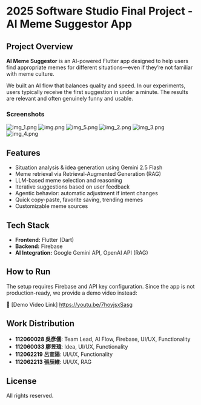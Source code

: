 # 2025 Software Studio Final Project - AI Meme Suggestor App

## Project Overview
**AI Meme Suggestor** is an AI-powered Flutter app designed to help users find appropriate memes for different situations—even if they’re not familiar with meme culture.

We built an AI flow that balances quality and speed. In our experiments, users typically receive the first suggestion in under a minute. The results are relevant and often genuinely funny and usable.

### Screenshots
![img_1.png](img_1.png)
![img.png](img.png)
![img_5.png](img_5.png)
![img_2.png](img_2.png)
![img_3.png](img_3.png)
![img_4.png](img_4.png)
## Features
- Situation analysis & idea generation using Gemini 2.5 Flash
- Meme retrieval via Retrieval-Augmented Generation (RAG)
- LLM-based meme selection and reasoning
- Iterative suggestions based on user feedback
- Agentic behavior: automatic adjustment if intent changes
- Quick copy-paste, favorite saving, trending memes
- Customizable meme sources

## Tech Stack
- **Frontend:** Flutter (Dart)
- **Backend:** Firebase
- **AI Integration:** Google Gemini API, OpenAI API (RAG)

## How to Run
The setup requires Firebase and API key configuration. Since the app is not production-ready, we provide a demo video instead:

🎥 [Demo Video Link] https://youtu.be/7hoyjsxSasg

## Work Distribution

- **112060028 吳彥儒**: Team Lead, AI Flow, Firebase, UI/UX, Functionality
- **112060033 廖昱瑋**: Idea, UI/UX, Functionality
- **112062219 呂宣陽**: UI/UX, Functionality
- **112062213 張辰維**: UI/UX, RAG

## License
All rights reserved.
